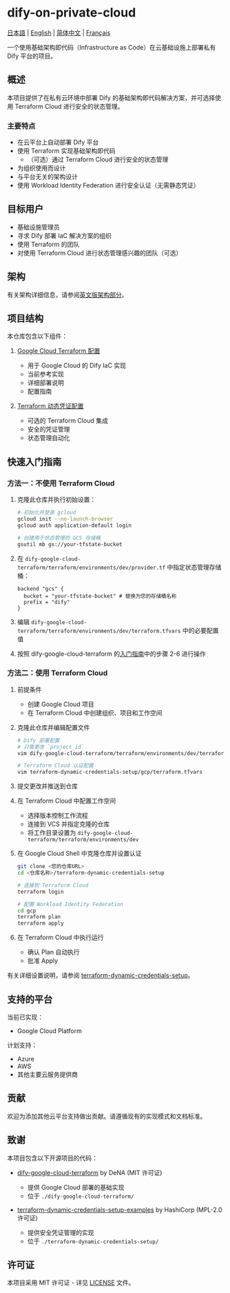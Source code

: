 # dify-on-private-cloud

[日本語](README.ja.md) | [English](README.md) | [简体中文](README.zh-cn.md) | [Français](README.fr.md)

一个使用基础架构即代码（Infrastructure as Code）在云基础设施上部署私有 Dify 平台的项目。

## 概述

本项目提供了在私有云环境中部署 Dify 的基础架构即代码解决方案，并可选择使用 Terraform Cloud 进行安全的状态管理。

### 主要特点
- 在云平台上自动部署 Dify 平台
- 使用 Terraform 实现基础架构即代码
  - （可选）通过 Terraform Cloud 进行安全的状态管理
- 为组织使用而设计
- 与平台无关的架构设计
- 使用 Workload Identity Federation 进行安全认证（无需静态凭证）

## 目标用户

- 基础设施管理员
- 寻求 Dify 部署 IaC 解决方案的组织
- 使用 Terraform 的团队
- 对使用 Terraform Cloud 进行状态管理感兴趣的团队（可选）

## 架构

有关架构详细信息，请参阅[英文版架构部分](README.md#architecture)。

## 项目结构

本仓库包含以下组件：

1. [Google Cloud Terraform 配置](./dify-google-cloud-terraform/README.md)
   - 用于 Google Cloud 的 Dify IaC 实现
   - 当前参考实现
   - 详细部署说明
   - 配置指南

2. [Terraform 动态凭证配置](./terraform-dynamic-credentials-setup/README.md)
   - 可选的 Terraform Cloud 集成
   - 安全的凭证管理
   - 状态管理自动化

## 快速入门指南

### 方法一：不使用 Terraform Cloud

1. 克隆此仓库并执行初始设置：
   ```bash
   # 初始化并登录 gcloud
   gcloud init --no-launch-browser
   gcloud auth application-default login
   
   # 创建用于状态管理的 GCS 存储桶
   gsutil mb gs://your-tfstate-bucket
   ```

2. 在 `dify-google-cloud-terraform/terraform/environments/dev/provider.tf` 中指定状态管理存储桶：
   ```hcl
   backend "gcs" {
     bucket = "your-tfstate-bucket" # 替换为您的存储桶名称
     prefix = "dify"
   }
   ```

3. 编辑 `dify-google-cloud-terraform/terraform/environments/dev/terraform.tfvars` 中的必要配置值

4. 按照 dify-google-cloud-terraform 的[入门指南](./dify-google-cloud-terraform/README.md#getting-started)中的步骤 2-6 进行操作

### 方法二：使用 Terraform Cloud

1. 前提条件
   - 创建 Google Cloud 项目
   - 在 Terraform Cloud 中创建组织、项目和工作空间

2. 克隆此仓库并编辑配置文件
   ```bash
   # Dify 部署配置
   # 只需更改 `project_id`
   vim dify-google-cloud-terraform/terraform/environments/dev/terraform.tfvars
   
   # Terraform Cloud 认证配置
   vim terraform-dynamic-credentials-setup/gcp/terraform.tfvars
   ```

3. 提交更改并推送到仓库

4. 在 Terraform Cloud 中配置工作空间
   - 选择版本控制工作流程
   - 连接到 VCS 并指定克隆的仓库
   - 将工作目录设置为 `dify-google-cloud-terraform/terraform/environments/dev`

5. 在 Google Cloud Shell 中克隆仓库并设置认证
   ```bash
   git clone <您的仓库URL>
   cd <仓库名称>/terraform-dynamic-credentials-setup
   
   # 连接到 Terraform Cloud
   terraform login
   
   # 配置 Workload Identity Federation
   cd gcp
   terraform plan
   terraform apply
   ```

6. 在 Terraform Cloud 中执行运行
   - 确认 Plan 自动执行
   - 批准 Apply

有关详细设置说明，请参阅 [terraform-dynamic-credentials-setup](./terraform-dynamic-credentials-setup/README.md)。

## 支持的平台

当前已实现：
- Google Cloud Platform

计划支持：
- Azure
- AWS
- 其他主要云服务提供商

## 贡献

欢迎为添加其他云平台支持做出贡献。请遵循现有的实现模式和文档标准。

## 致谢

本项目包含以下开源项目的代码：

- [dify-google-cloud-terraform](https://github.com/DeNA/dify-google-cloud-terraform) by DeNA (MIT 许可证)
  - 提供 Google Cloud 部署的基础实现
  - 位于 `./dify-google-cloud-terraform/`

- [terraform-dynamic-credentials-setup-examples](https://github.com/hashicorp/terraform-dynamic-credentials-setup-examples) by HashiCorp (MPL-2.0 许可证)
  - 提供安全凭证管理的实现
  - 位于 `./terraform-dynamic-credentials-setup/`

## 许可证

本项目采用 MIT 许可证 - 详见 [LICENSE](LICENSE) 文件。

